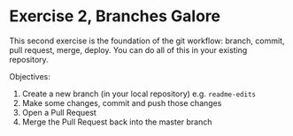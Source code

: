 # Exercise 2, Branches Galore

This second exercise is the foundation of the git workflow: branch, commit, pull request, merge, deploy. You can do all of this in your existing repository.

Objectives:
1. Create a new branch (in your local repository) e.g. `readme-edits`
2. Make some changes, commit and push those changes
3. Open a Pull Request
4. Merge the Pull Request back into the master branch
